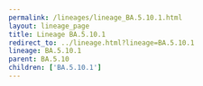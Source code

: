 ```yaml
---
permalink: /lineages/lineage_BA.5.10.1.html
layout: lineage_page
title: Lineage BA.5.10.1
redirect_to: ../lineage.html?lineage=BA.5.10.1
lineage: BA.5.10.1
parent: BA.5.10
children: ['BA.5.10.1']
---
```

